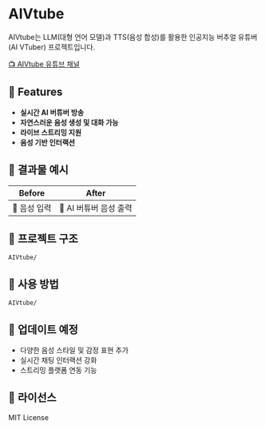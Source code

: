 # AIVtube

AIVtube는 LLM(대형 언어 모델)과 TTS(음성 합성)를 활용한 인공지능 버추얼 유튜버(AI VTuber) 프로젝트입니다.

[📺 AIVtube 유튜브 채널](https://www.youtube.com/watch?v=fkMUewyrBaw&t=1s)  

## 🌟 Features

- **실시간 AI 버튜버 방송**
- **자연스러운 음성 생성 및 대화 가능**
- **라이브 스트리밍 지원**
- **음성 기반 인터랙션**

## 📌 결과물 예시

| Before | After |
|--------|-------|
| 💬 음성 입력 | 🎤 AI 버튜버 음성 출력 |

## 📂 프로젝트 구조

```
AIVtube/

```

## 🚀 사용 방법
```
AIVtube/

```

## 📢 업데이트 예정

- 다양한 음성 스타일 및 감정 표현 추가
- 실시간 채팅 인터랙션 강화
- 스트리밍 플랫폼 연동 기능

## 📝 라이선스

MIT License
